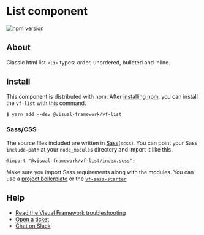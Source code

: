 # List component

[![npm version](https://badge.fury.io/js/%40visual-framework%2Fvf-list.svg)](https://badge.fury.io/js/%40visual-framework%2Fvf-list)

## About

Classic html list `<li>` types: order, unordered, bulleted and inline.

## Install

This component is distributed with npm. After [installing npm](https://www.npmjs.com/get-npm), you can install the `vf-list` with this command.

```
$ yarn add --dev @visual-framework/vf-list
```

### Sass/CSS

The source files included are written in [Sass](http://sass-lang.com)(`scss`). You can point your Sass `include-path` at your `node_modules` directory and import it like this.

```
@import "@visual-framework/vf-list/index.scss";
```

Make sure you import Sass requirements along with the modules. You can use a [project boilerplate](https://visual-framework.github.io/vf-core/building/) or the [`vf-sass-starter`](https://visual-framework.github.io/vf-core/components/vf-sass-starter/)

## Help

- [Read the Visual Framework troubleshooting](https://visual-framework.github.io/vf-welcome/troubleshooting/)
- [Open a ticket](https://github.com/visual-framework/vf-core/issues)
- [Chat on Slack](https://join.slack.com/t/visual-framework/shared_invite/enQtNDAxNzY0NDg4NTY0LWFhMjEwNGY3ZTk3NWYxNWVjOWQ1ZWE4YjViZmY1YjBkMDQxMTNlNjQ0N2ZiMTQ1ZTZiMGM4NjU5Y2E0MjM3ZGQ)
